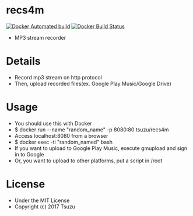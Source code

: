 # recs4m
[![Docker Automated build](https://img.shields.io/docker/automated/tsuzu/recs4m.svg?style=flat-square)]()
[![Docker Build Status](https://img.shields.io/docker/build/tsuzu/recs4m.svg?style=flat-square)]()
- MP3 stream recorder

# Details
- Record mp3 stream on http protocol
- Then, upload recorded files(ex. Google Play Music/Google Drive)

# Usage
- You should use this with Docker
- $ docker run --name "random_name" -p 8080:80 tsuzu/recs4m
- Access localhost:8080 from a browser
- $ docker exec -ti "random_named" bash
- If you want to upload to Google Play Music, execute gmupload and sign in to Google
- Or,  you want to upload to other platforms, put a script in /root

# License
- Under the MIT License
- Copyright (c) 2017 Tsuzu
